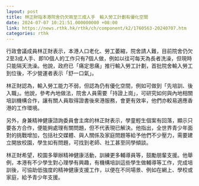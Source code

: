 ```yaml
---
layout: post
title: 林正財指本港院舍仍欠兩至三成人手　輸入勞工計劃有優化空間
date: 2024-07-07 10:21:51.000000000 +08:00
link: https://news.rthk.hk/rthk/ch/component/k2/1760563-20240707.htm
categories: rthk
---
```


行政會議成員林正財表示，本港人口老化、勞工萎縮，院舍請人難，目前院舍仍欠2至3成人手、即10個人的工作只有7個人做，例如以往可每天為長者洗澡，但現時只能隔天洗澡。他說，政府已「痛定思痛」推行輸入勞工計劃，首批院舍輸入勞工到位後，不少營運者表示「舒一口氣」。

林正財認為，輸入勞工能力不弱，但認為仍有優化空間，例如可做到「先培訓、後入職」。他說，參考內地做法，院舍人員需要「持證上崗」，可研究如何與內地相關培訓機構合作，讓有關人員取得證書後來港服務，會更有效率，他們亦較易適應香港的工作環境。

另外，身兼精神健康諮詢委員會主席的林正財表示，學童輕生個案有回落，顯示只要各方合作，便能夠處理有關問題，但不代表現已解決。他指出，全世界青少年面對的挑戰增加，包括社交媒體、與人關係及家庭問題等給予他們不少壓力，需要建立開放校園，學生如有問題，可找到老師、社工甚至同學傾談。

林正財希望，校園多舉辦精神健康活動，訓練更多輔導員等，鼓勵朋輩支援。他舉例，本港有不少學生對心理學有興趣，有機構培訓這些學生做輔導等工作，完成培訓後，可協助低強度的精神健康支援工作，以便在不同場景、例如在網上、學校或家庭，給予青少年支援。
